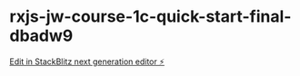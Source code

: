 # rxjs-jw-course-1c-quick-start-final-dbadw9

[Edit in StackBlitz next generation editor ⚡️](https://stackblitz.com/~/github.com/kyleggy/rxjs-jw-course-1c-quick-start-final-dbadw9)